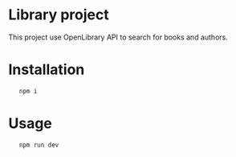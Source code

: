 # Library project

This project use OpenLibrary API to search for books and authors.

# Installation

```bash
   npm i
```

# Usage

```bash
   npm run dev
```


